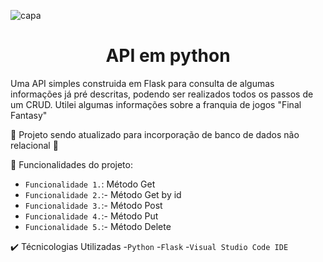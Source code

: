 ![capa](https://github.com/Lucas-Benediht/API_Python/assets/110697669/b28ff274-eb83-4167-ad62-d102b68177d9)

<h1 align="center"> API em python </h1>

Uma API simples construida em Flask para consulta de algumas informações já pré descritas, podendo ser realizados todos os passos de um CRUD.
Utilei algumas informações sobre a franquia de jogos "Final Fantasy"

 🚧 Projeto sendo atualizado para incorporação de banco de dados não relacional 🚧

 
  🔨 Funcionalidades do projeto:

  - `Funcionalidade 1.`: Método Get
  - `Funcionalidade 2.`:- Método Get by id
  - `Funcionalidade 3.`:- Método Post
  - `Funcionalidade 4.`:- Método Put
  - `Funcionalidade 5.`:- Método Delete
    
✔️ Técnicologias Utilizadas
  -`Python`
  -`Flask`
  -`Visual Studio Code IDE`
  

